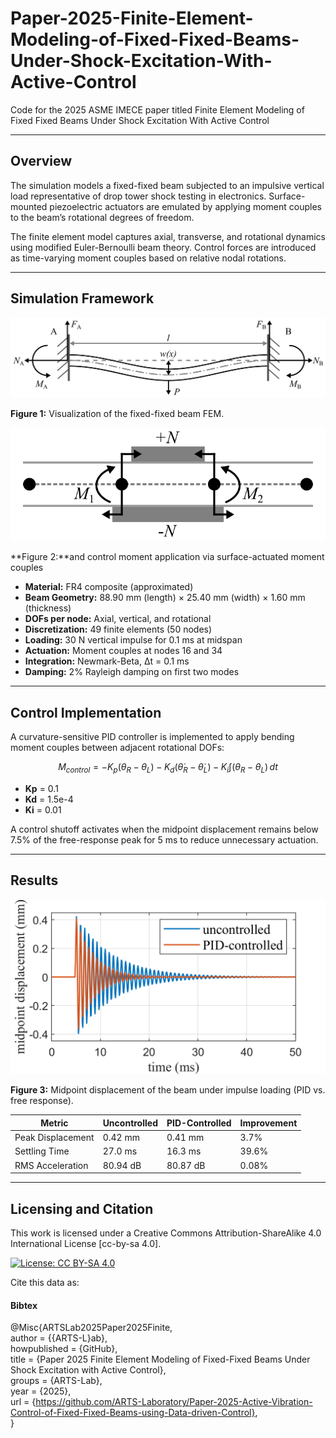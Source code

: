 # Paper-2025-Finite-Element-Modeling-of-Fixed-Fixed-Beams-Under-Shock-Excitation-With-Active-Control
Code for the 2025 ASME IMECE paper titled Finite Element Modeling of Fixed Fixed Beams Under Shock Excitation With Active Control

---

## Overview

The simulation models a fixed-fixed beam subjected to an impulsive vertical load representative of drop tower shock testing in electronics. Surface-mounted piezoelectric actuators are emulated by applying moment couples to the beam’s rotational degrees of freedom.

The finite element model captures axial, transverse, and rotational dynamics using modified Euler-Bernoulli beam theory. Control forces are introduced as time-varying moment couples based on relative nodal rotations.

---

## Simulation Framework

![Figure 1](Analysis/Figures/FFB_Figure.png)

**Figure 1:** Visualization of the fixed-fixed beam FEM.

![Figure 2](Analysis/Figures/ControlForces_Figure.png)

**Figure 2:**and control moment application via surface-actuated moment couples

- **Material:** FR4 composite (approximated)
- **Beam Geometry:** 88.90 mm (length) × 25.40 mm (width) × 1.60 mm (thickness)
- **DOFs per node:** Axial, vertical, and rotational
- **Discretization:** 49 finite elements (50 nodes)
- **Loading:** 30 N vertical impulse for 0.1 ms at midspan
- **Actuation:** Moment couples at nodes 16 and 34
- **Integration:** Newmark-Beta, Δt = 0.1 ms
- **Damping:** 2% Rayleigh damping on first two modes

---

## Control Implementation

A curvature-sensitive PID controller is implemented to apply bending moment couples between adjacent rotational DOFs:
```math
M_{control} = -K_p(\theta_R - \theta_L) - K_d(\dot{\theta}_R - \dot{\theta}_L) - K_i \int (\theta_R - \theta_L) \, dt
```
- **Kp** = 0.1
- **Kd** = 1.5e-4
- **Ki** = 0.01

A control shutoff activates when the midpoint displacement remains below 7.5% of the free-response peak for 5 ms to reduce unnecessary actuation.

---

## Results

![Figure 3](Analysis/Figures/displacement_comparison_pid.png)

**Figure 3:** Midpoint displacement of the beam under impulse loading (PID vs. free response).

| Metric             | Uncontrolled | PID-Controlled | Improvement |
|-------------------|--------------|----------------|-------------|
| Peak Displacement | 0.42 mm      | 0.41 mm        | 3.7%        |
| Settling Time     | 27.0 ms      | 16.3 ms        | 39.6%       |
| RMS Acceleration  | 80.94 dB     | 80.87 dB       | 0.08%       |

---



## Licensing and Citation

This work is licensed under a Creative Commons Attribution-ShareAlike 4.0 International License [cc-by-sa 4.0].

[![License: CC BY-SA 4.0](https://img.shields.io/badge/License-CC_BY--SA_4.0-lightgrey.svg)](https://creativecommons.org/licenses/by-sa/4.0/)


Cite this data as: 

#### Bibtex

@Misc{ARTSLab2025Paper2025Finite,    
  author = {{ARTS-L}ab},  
  howpublished = {GitHub},  
  title  = {Paper 2025 Finite Element Modeling of Fixed-Fixed Beams Under Shock Excitation with Active Control},  
  groups = {ARTS-Lab},    
  year = {2025},   
  url    = {https://github.com/ARTS-Laboratory/Paper-2025-Active-Vibration-Control-of-Fixed-Fixed-Beams-using-Data-driven-Control},   
}



